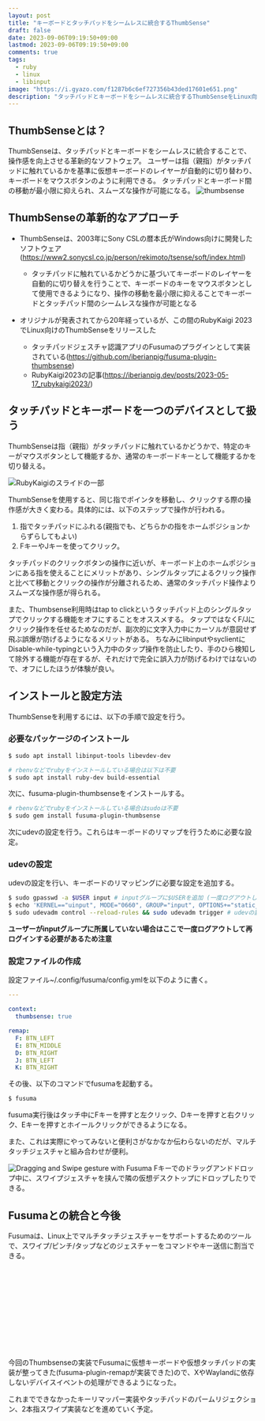 ```yaml
---
layout: post
title: "キーボードとタッチパッドをシームレスに統合するThumbSense"
draft: false
date: 2023-09-06T09:19:50+09:00
lastmod: 2023-09-06T09:19:50+09:00
comments: true
tags:
  - ruby
  - linux
  - libinput
image: "https://i.gyazo.com/f1287b6c6ef727356b43ded17601e651.png"
description: "タッチパッドとキーボードをシームレスに統合するThumbSenseをLinux向けに実装した"
---
```


## ThumbSenseとは？

ThumbSenseは、タッチパッドとキーボードをシームレスに統合することで、操作感を向上させる革新的なソフトウェア。
ユーザーは指（親指）がタッチパッドに触れているかを基準に仮想キーボードのレイヤーが自動的に切り替わり、キーボードをマウスボタンのように利用できる。
タッチパッドとキーボード間の移動が最小限に抑えられ、スムーズな操作が可能になる。
![thumbsense](https://i.gyazo.com/cf929775aec1e3aefaabb3a6dd15a3ff.gif)


## ThumbSenseの革新的なアプローチ


- ThumbSenseは、2003年にSony CSLの暦本氏がWindows向けに開発したソフトウェア(https://www2.sonycsl.co.jp/person/rekimoto/tsense/soft/index.html)
    - タッチパッドに触れているかどうかに基づいてキーボードのレイヤーを自動的に切り替えを行うことで、キーボードのキーをマウスボタンとして使用できるようになり、操作の移動を最小限に抑えることでキーボードとタッチパッド間のシームレスな操作が可能となる


- オリジナルが発表されてから20年経っているが、この間のRubyKaigi 2023でLinux向けのThumbSenseをリリースした
  - タッチパッドジェスチャ認識アプリのFusumaのプラグインとして実装されている(https://github.com/iberianpig/fusuma-plugin-thumbsense)
  - RubyKaigi2023の記事(https://iberianpig.dev/posts/2023-05-17_rubykaigi2023/)   


## タッチパッドとキーボードを一つのデバイスとして扱う

ThumbSenseは指（親指）がタッチパッドに触れているかどうかで、特定のキーがマウスボタンとして機能するか、通常のキーボードキーとして機能するかを切り替える。

 ![RubyKaigiのスライドの一部](https://i.gyazo.com/a40aab93a88e7233473352024a70bf8b.png)

ThumbSenseを使用すると、同じ指でポインタを移動し、クリックする際の操作感が大きく変わる。具体的には、以下のステップで操作が行われる。
1. 指でタッチパッドにふれる(親指でも、どちらかの指をホームポジションからずらしてもよい)
2. FキーやJキーを使ってクリック。

タッチパッドのクリックボタンの操作に近いが、キーボード上のホームポジションにある指を使えることにメリットがあり、シングルタップによるクリック操作と比べて移動とクリックの操作が分離されるため、通常のタッチパッド操作よりスムーズな操作感が得られる。

また、Thumbsense利用時はtap to clickというタッチパッド上のシングルタップでクリックする機能をオフにすることをオススメする。
タップではなくF/Jにクリック操作を任せるためなのだが、副次的に文字入力中にカーソルが意図せず飛ぶ誤爆が防げるようになるメリットがある。
ちなみにlibinputやsyclientにDisable-while-typingという入力中のタップ操作を防止したり、手のひら検知して除外する機能が存在するが、それだけで完全に誤入力が防げるわけではないので、オフにしたほうが体験が良い。

## インストールと設定方法

ThumbSenseを利用するには、以下の手順で設定を行う。

### 必要なパッケージのインストール

```sh
$ sudo apt install libinput-tools libevdev-dev 

# rbenvなどでrubyをインストールしている場合は以下は不要
$ sudo apt install ruby-dev build-essential
```

次に、fusuma-plugin-thumbsenseをインストールする。

```sh
# rbenvなどでrubyをインストールしている場合はsudoは不要
$ sudo gem install fusuma-plugin-thumbsense
```

次にudevの設定を行う。これらはキーボードのリマップを行うために必要な設定。

### udevの設定

udevの設定を行い、キーボードのリマッピングに必要な設定を追加する。

```sh
$ sudo gpasswd -a $USER input # inputグループに$USERを追加 (一度ログアウトして再ログインする必要がある)
$ echo 'KERNEL=="uinput", MODE="0660", GROUP="input", OPTIONS+="static_node=uinput"' | sudo tee /etc/udev/rules.d/60-udev-fusuma-remap.rules 
$ sudo udevadm control --reload-rules && sudo udevadm trigger # udevの設定を反映
```

**ユーザーがinputグループに所属していない場合はここで一度ログアウトして再ログインする必要があるため注意**

### 設定ファイルの作成

設定ファイル~/.config/fusuma/config.ymlを以下のように書く。

```yaml
---

context:
  thumbsense: true

remap:
  F: BTN_LEFT
  E: BTN_MIDDLE
  D: BTN_RIGHT
  J: BTN_LEFT
  K: BTN_RIGHT
```

その後、以下のコマンドでfusumaを起動する。

```sh
$ fusuma
```

fusuma実行後はタッチ中にFキーを押すと左クリック、Dキーを押すと右クリック、Eキーを押すとホイールクリックができるようになる。

また、これは実際にやってみないと便利さがなかなか伝わらないのだが、マルチタッチジェスチャと組み合わせが便利。

![Dragging and Swipe gesture with Fusuma](https://i.gyazo.com/b434e5c33712b210ea58650451c21caf.gif)
Fキーでのドラッグアンドドロップ中に、スワイプジェスチャを挟んで隣の仮想デスクトップにドロップしたりできる。

## Fusumaとの統合と今後

Fusumaは、Linux上でマルチタッチジェスチャーをサポートするためのツールで、スワイプ/ピンチ/タップなどのジェスチャーをコマンドやキー送信に割当できる。

<div class="iframely-embed"><div class="iframely-responsive" style="height: 168px; padding-bottom: 0;"><a href="https://github.com/iberianpig/fusuma" data-iframely-url="//cdn.iframe.ly/api/iframe?url=https%3A%2F%2Fgithub.com%2Fiberianpig%2Ffusuma&amp;key=f073c4f447189e73167146bd9d0f6195"></a></div></div><script async src="//cdn.iframe.ly/embed.js" charset="utf-8"></script>


今回のThumbsenseの実装でFusumaに仮想キーボードや仮想タッチパッドの実装が整ってきた(fusuma-plugin-remapが実装できた)ので、XやWaylandに依存しないデバイスイベントの処理ができるようになった。

これまでできなかったキーリマッパー実装やタッチパッドのパームリジェクション、2本指スワイプ実装などを進めていく予定。



